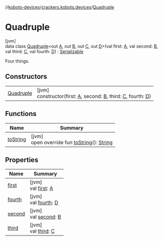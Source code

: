 //[kobots-devices](../../../index.md)/[crackers.kobots.devices](../index.md)/[Quadruple](index.md)

# Quadruple

[jvm]\
data class [Quadruple](index.md)&lt;out [A](index.md), out [B](index.md), out [C](index.md), out [D](index.md)&gt;(val first: [A](index.md), val second: [B](index.md), val third: [C](index.md), val fourth: [D](index.md)) : [Serializable](https://docs.oracle.com/javase/8/docs/api/java/io/Serializable.html)

Four things.

## Constructors

| | |
|---|---|
| [Quadruple](-quadruple.md) | [jvm]<br>constructor(first: [A](index.md), second: [B](index.md), third: [C](index.md), fourth: [D](index.md)) |

## Functions

| Name | Summary |
|---|---|
| [toString](to-string.md) | [jvm]<br>open override fun [toString](to-string.md)(): [String](https://kotlinlang.org/api/latest/jvm/stdlib/kotlin/-string/index.html) |

## Properties

| Name | Summary |
|---|---|
| [first](first.md) | [jvm]<br>val [first](first.md): [A](index.md) |
| [fourth](fourth.md) | [jvm]<br>val [fourth](fourth.md): [D](index.md) |
| [second](second.md) | [jvm]<br>val [second](second.md): [B](index.md) |
| [third](third.md) | [jvm]<br>val [third](third.md): [C](index.md) |
